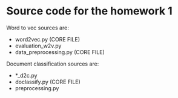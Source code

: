 # Source code for the homework 1

Word to vec sources are:
- word2vec.py (CORE FILE)
- evaluation_w2v.py
- data_preprocessing.py (CORE FILE)

Document classification sources are:
- *_d2c.py
- doclassify.py (CORE FILE)
- preprocessing.py
